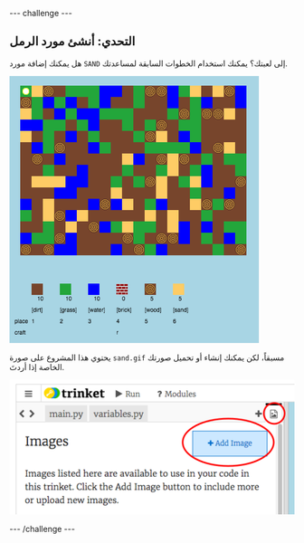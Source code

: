 --- challenge ---

## التحدي: أنشئ مورد الرمل

هل يمكنك إضافة مورد `SAND` إلى لعبتك؟ يمكنك استخدام الخطوات السابقة لمساعدتك.

![screenshot](images/craft-sand.png)

يحتوي هذا المشروع على صورة `sand.gif` مسبقاً، لكن يمكنك إنشاء أو تحميل صورتك الخاصة إذا أردتَ.

![screenshot](images/craft-upload.png)

--- /challenge ---